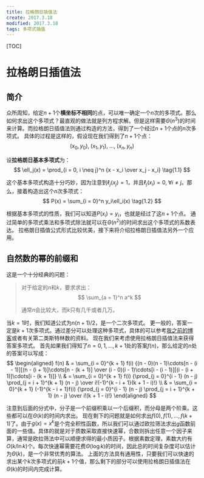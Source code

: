 ```yaml
---
title: 拉格朗日插值法
create: 2017.3.18
modified: 2017.3.18
tags: 多项式插值
---
```


[TOC]
# 拉格朗日插值法
## 简介
众所周知，给定$n + 1$个**横坐标不相同**的点，可以唯一确定一个$n$次的多项式。那么如何求出这个多项式？最直观的做法就是列方程求解。但是这样需要$\Theta(n^3)$的时间来计算。而拉格朗日插值法则通过构造的方法，得到了一个经过$n + 1$个点的$n$次多项式。
具体的过程是这样的，假设现在我们得到了$n + 1$个点：
$$
(x_0, y_0), \;(x_1, y_1),\; \dots,\;(x_n, y_n)
$$

设**拉格朗日基本多项式**为：
$$
\ell_j(x) = \prod_{i = 0, i \neq j}^n {x - x_i \over x_j - x_i}
\tag{1.1}
$$

这个基本多项式构造十分巧妙，因为注意到$\ell_j(x_j) = 1$，并且$\ell_j(x_i) = 0, \;\forall i \neq j$。那么，接着构造出这个$n$次多项式：
$$
P(x) = \sum_{i = 0}^n y_i\ell_i(x)
\tag{1.2}
$$

根据基本多项式的性质，我们可以知道$P(x_i) = y_i$，也就是经过了这$n + 1$个点。
通过简单的多项式乘法和多项式除法就可以在$\Theta(n^2)$的时间求出这个多项式的系数表达。
拉格朗日插值公式形式比较优美，接下来将介绍拉格朗日插值法另外一个应用。

## 自然数的幂的前缀和
这是一个十分经典的问题：

> 对于给定的$n$和$k$，要求求出：
> $$ \sum_{a = 1}^n a^k $$
> 
> 通常$n$会比较大，而$k$只有几千或者几万。

当$k = 1$时，我们知道公式为$n(n + 1) / 2$，是一个二次多项式。
更一般的，答案一定是$k + 1$次多项式。通过差分可以处理这种多项式，具体的可以参考[我之前的博客](../2016-11-29/delta-and-stirling.html#_7)或者有关第二类斯特林数的资料。
现在我们来考虑使用拉格朗日插值法来获得答案多项式。
首先如果我们得知了$n = 0, 1, \dots, k + 1$处的答案$f(n)$，那么给定的$n$处的答案可以写成：
$$
\begin{aligned}
f(n) & = \sum_{i = 0}^{k + 1} f(i) {(n - 0)(n - 1)\cdots[n - (i - 1)][(n - (i + 1)]\cdots[n - (k + 1)] \over (i - 0)(i - 1)\cdots[i - (i - 1)][(i - (i + 1)]\cdots[i - (k + 1)]} \\
& = \sum_{i = 0}^{k + 1} f(i) {\prod_{j = 0}^{i - 1} (n - j) \prod_{j = i + 1}^{k + 1} (n - j) \over i!(-1)^{k - i + 1}(k + 1 - i)!} \\
& = \sum_{i = 0}^{k + 1} (-1)^{k - i + 1}f(i) {\prod_{j = 0}^{i - 1} (n - j) \prod_{j = i + 1}^{k + 1} (n - j) \over i!(k + 1 - i)!}
\end{aligned}
$$

注意到后面的分式中，分子是一个前缀积乘以一个后缀积，而分母是两个阶乘。这些都可以在$\Theta(k)$的时间内求出。
现在剩下的问题就是如何求出$f(0), f(1), \dots, f(k + 1)$了。由于$g(x) = x^k$是个完全积性函数，所以我们可以通过欧拉筛法求出$g$函数前面的一些值。具体的就是对于质数采取直接快速幂，合数则拆出任意一个因子来算，通常是欧拉筛法中可以顺便求得的最小质因子。根据素数定理，素数大约有$O(k/\ln k)$个。每次快速幂需要花费$\Theta(\log k)$的时间，因此总的时间复杂度可以估计为$\Theta(k)$，是一个非常优秀的算法。
上面的方法具有通用性，只要我们可以快速的求出某个$k$次多项式的前$k + 1$个值，那么剩下的部分可以使用拉格朗日插值法在$\Theta(k)$的时间内完成计算。
